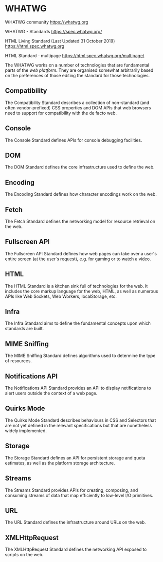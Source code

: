 # WHATWG

WHATWG community
https://whatwg.org

WHATWG - Standards
https://spec.whatwg.org/


HTML Living Standard (Last Updated 31 October 2019)
https://html.spec.whatwg.org

HTML Standard - multipage
https://html.spec.whatwg.org/multipage/



The WHATWG works on a number of technologies that are fundamental parts of the *web platform*. They are organised somewhat arbitrarily based on the preferences of those editing the standard for those technologies.

## Compatibility
The Compatibility Standard describes a collection of non-standard (and often vendor-prefixed) CSS properties and DOM APIs that web browsers need to support for compatibility with the de facto web.

## Console
The Console Standard defines APIs for console debugging facilities.

## DOM
The DOM Standard defines the core infrastructure used to define the web.

## Encoding
The Encoding Standard defines how character encodings work on the web.

## Fetch
The Fetch Standard defines the networking model for resource retrieval on the web.

## Fullscreen API
The Fullscreen API Standard defines how web pages can take over a user's entire screen (at the user's request), e.g. for gaming or to watch a video.

## HTML
The HTML Standard is a kitchen sink full of technologies for the web. It includes the core markup language for the web, HTML, as well as numerous APIs like Web Sockets, Web Workers, localStorage, etc.

## Infra
The Infra Standard aims to define the fundamental concepts upon which standards are built.

## MIME Sniffing
The MIME Sniffing Standard defines algorithms used to determine the type of resources.

## Notifications API
The Notifications API Standard provides an API to display notifications to alert users outside the context of a web page.

## Quirks Mode
The Quirks Mode Standard describes behaviours in CSS and Selectors that are not yet defined in the relevant specifications but that are nonetheless widely implemented.

## Storage
The Storage Standard defines an API for persistent storage and quota estimates, as well as the platform storage architecture.

## Streams
The Streams Standard provides APIs for creating, composing, and consuming streams of data that map efficiently to low-level I/O primitives.

## URL
The URL Standard defines the infrastructure around URLs on the web.

## XMLHttpRequest
The XMLHttpRequest Standard defines the networking API exposed to scripts on the web.
